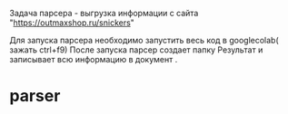 Задача парсера - выгрузка информации с сайта "https://outmaxshop.ru/snickers" 


Для запуска парсера необходимо запустить весь код в googlecolab( зажать ctrl+f9)
После запуска парсер создает папку Результат и записывает всю информацию в документ .



# parser
